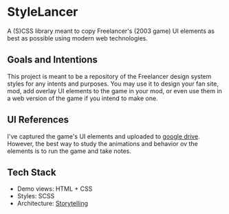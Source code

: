 # StyleLancer
A (S)CSS library meant to copy Freelancer's (2003 game) UI elements as best as possible using modern web technologies.

## Goals and Intentions
This project is meant to be a repository of the Freelancer design system styles for any intents and purposes. You may use it to design your fan site, mod, add overlay UI elements to the game in your mod, or even use them in a web version of the game if you intend to make one.

## UI References
I've captured the game's UI elements and uploaded to [google drive](https://drive.google.com/drive/folders/1QqNM2uPIGwOfCld0ccxQcrnsbR5MW9Y3?usp=sharing). However, the best way to study the animations and behavior ov the elements is to run the game and take notes.

## Tech Stack
- Demo views: HTML + CSS
- Styles: SCSS
- Architecture: [Storytelling](https://eladsc.dev/2019/11/29/css-story-architecture-talk/)

